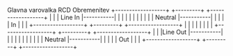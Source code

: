   Glavna varovalka       RCD                     Obremenitev
+------------------+ +---------+           +------------------+
|                  | | Line In |-----------|                  |
|                  | |         |           |                  |
|                  | | Neutral |-----------|                  |
|                  | |   In    |           |                  |
+------------------+ +---------+           +------------------+
                         |  |
                         |  |
                         |  |
                         |  |
+------------------+ +---------+           +------------------+
|                  | |Line Out |-----------|                  |
|                  | |         |           |                  |
|                  | | Neutral |-----------|                  |
|                  | |  Out    |           |                  |
+------------------+ +---------+           +------------------+

